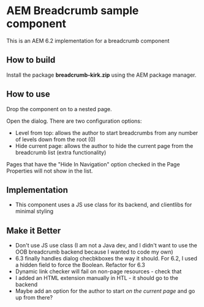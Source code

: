 # AEM Breadcrumb sample component

This is an AEM 6.2 implementation for a breadcrumb component

## How to build

Install the package **breadcrumb-kirk.zip** using the AEM package manager.

## How to use

Drop the component on to a nested page.

Open the dialog. There are two configuration options:
  - Level from top: allows the author to start breadcrumbs from any number of levels down from the root (0)
  - Hide current page: allows the author to hide the current page from the breadcrumb list (extra functionality)

Pages that have the "Hide In Navigation" option checked in the Page Properties will not show in the list.

## Implementation
  - This component uses a JS use class for its backend, and clientlibs for minimal styling

## Make it Better
  - Don't use JS use class (I am not a Java dev, and I didn't want to use the OOB breadcrumb backend because I wanted to code my own)
  - 6.3 finally handles dialog checbkboxes the way it should. For 6.2, I used a hidden field to force the Boolean. Refactor for 6.3
  - Dynamic link checker will fail on non-page resources - check that
  - I added an HTML extension manually in HTL - it should go to the backend
  - Maybe add an option for the author to start *on the current page* and go up from there?




